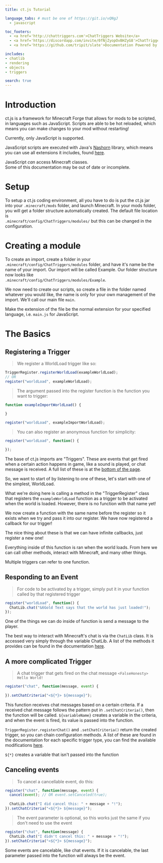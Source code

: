 ```yaml
---
title: ct.js Tutorial

language_tabs: # must be one of https://git.io/vQNgJ
  - javascript

toc_footers:
  - <a href='http://chattriggers.com'>ChatTriggers Website</a>
  - <a href='https://discordapp.com/invite/0fNjZyopOvBHZyG8'>ChatTriggers Discord</a>
  - <a href='https://github.com/tripit/slate'>Documentation Powered by Slate</a>

includes:
- chatlib
- rendering
- objects
- triggers

search: true
---
```


# Introduction

ct.js is a framework for Minecraft Forge that allows for mods to be scripted, in languages such as JavaScript.
Scripts are able to be hot reloaded, which means you can make changes to your mod without restarting!

<aside class="warning">Currently, only JavaScript is supported.</aside>

JavaScript scripts are executed with Java's [Nashorn](http://openjdk.java.net/projects/nashorn/) library,
which means you can use all extensions it includes, found [here](https://wiki.openjdk.java.net/display/Nashorn/Nashorn+extensions).

<aside class="success">JavaScript <em>can</em> access Minecraft classes.</aside>

<aside class="warning">Some of this documentation may be out of date or incomplete.</aside>

# Setup

To setup a ct.js coding environment, all you have to do is put the ct.js jar into your `.minecraft/mods` folder, and launch 
Minecraft. In your mods folder, you will get a folder structure automatically created. The default file location is<br/>
 `.minecraft/config/ChatTriggers/modules/` but this can be changed in the configuration.
 
# Creating a module

To create an import, create a folder in your `.minecraft/config/ChatTriggers/modules` folder, and have it's name be the name
of your import. Our import will be called Example. Our folder structure now looks like<br/> `.minecraft/config/ChatTriggers/modules/Example`.

We now need to create our scripts, so create a file in the folder named whatever you would like, the name is only for your
own management of the import. We'll call our main file `main`.

<aside class="notice">
Make the extension of the file be the normal extension for your specified language, i.e. <code>main.js</code> for JavaScript.
</aside>

# The Basics

## Registering a Trigger

>We register a WorldLoad trigger like so:

```javascript
TriggerRegister.registerWorldLoad(exampleWorldLoad);
// OR
register("worldLoad", exampleWorldLoad);
```

>The argument passed into the register function is the function you want to trigger:

```javascript
function exampleImportWorldLoad() {
  
}

register("worldLoad", exampleImportWorldLoad);
```

>You can also register an anonymous function for simplicity:

```javascript
register("worldLoad", function() {

});
```

The base of ct.js imports are "Triggers". These are events that get fired when a certain action happens in game,
like a sound is played, or chat message is received. A full list of these is at the [bottom of the page](#triggers).
 
So, we want to start of by listening to one of these, let's start with one of the simplest, WorldLoad.

What we're doing here is calling a method in the "TriggerRegister" class that registers the `exampleWorldLoad` function as a trigger
to be activated when the world is loaded. However, there is no function with that name yet!

We now create a function with the same name before the register so it exists when we try and pass it into our register. We have now registered a callback for our trigger! 

<aside class="notice">The nice thing about these is that we can have infinite callbacks, just register a new one!</aside>

Everything inside of this function is ran when the world loads. From here we can call other methods, interact with Minecraft,
and many other things. 

<aside class="notice">Multiple triggers can refer to one function.</aside>

## Responding to an Event

>For code to be activated by a trigger, simply put it in your function called by that registered trigger

```javascript
register("worldLoad", function() {
  ChatLib.chat("&6Gold Text says that the world has just loaded!");
});
```

One of the things we can do inside of function is send a message to the player.

The best way to interact with Minecraft's chat is via the `ChatLib` class. It is accessed very simply through the
variable ChatLib. A list of the methods it provides can be found in the documentation [here](http://chattriggers.com/javadocs/com/chattriggers/ctjs/minecraft/libs/ChatLib.html).

## A more complicated Trigger

>A chat trigger that gets fired on the chat message <code>&lt;FalseHonesty&gt; Hello World!</code>

```javascript
register("chat", function(message, event) {
  
}).setChatCriteria("<${*}> ${message}");
```

This function receives chat messages based on a certain criteria. If a received chat message follows the pattern
put in `.setChatCriteria()`, then the function will be called. `${variableName}` creates a variable in the criteria, and when the event
is fired, its value is passed into the function.

`TriggerRegister.registerChat()` and `.setChatCriteria()` return the created trigger, so you can chain configuration methods.
A list of these are found in the documentation for each specific trigger type, you can find the available modifications
[here](http://ct.kerbybit.com/ct.js/com/chattriggers/ctjs/triggers/TriggerRegister.html#registerChat-java.lang.String-).

<aside class="notice"><code>${*}</code> creates a variable that isn't passed into the function</aside>

## Canceling events

>To cancel a cancellable event, do this:

```javascript
register("chat", function(message, event) {
  cancel(event); // OR event.setCanceled(true);
  
  ChatLib.chat("I did cancel this: " + message + "!");
}).setChatCriteria("<${*}> ${message}");
```

>The event parameter is optional, so this works just the same if you don't need to use the event

```javascript
register("chat", function(message) {
  ChatLib.chat("I didn't cancel this: " + message + "!");
}).setChatCriteria("<${*}> ${message}");
```

Some events are cancelable, like chat events. If it is cancelable, the last parameter passed into the function will always
be the event.
